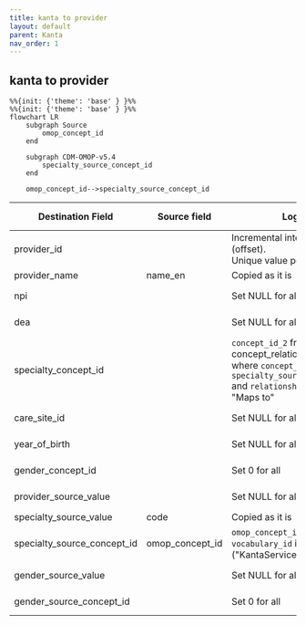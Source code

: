 ```yaml
---
title: kanta to provider
layout: default
parent: Kanta
nav_order: 1
---
```


## kanta to provider
```mermaid
%%{init: {'theme': 'base' } }%%
%%{init: {'theme': 'base' } }%%
flowchart LR
    subgraph Source
        omop_concept_id
    end

    subgraph CDM-OMOP-v5.4
        specialty_source_concept_id
    end

    omop_concept_id-->specialty_source_concept_id

```

| Destination Field | Source field | Logic | Comment field |
| --- | --- | --- | --- |
| provider_id |  | Incremental integer + 10000 (offset).<br> Unique value per code | Calculated |
| provider_name | name_en | Copied as it is | Copied |
| npi |  | Set NULL for all | Info not available |
| dea |  | Set NULL for all | Info not available |
| specialty_concept_id |  | `concept_id_2` from concept_relationship table where `concept_id_1` equals `specialty_source_concept_id` and `relationship_id` equals "Maps to" | Calculated |
| care_site_id |  | Set NULL for all | Info not available |
| year_of_birth |  | Set NULL for all | Info not available |
| gender_concept_id |  | Set 0 for all | Info not available |
| provider_source_value |  | Set NULL for all | Info not available |
| specialty_source_value | code | Copied as it is | Copied |
| specialty_source_concept_id | omop_concept_id | `omop_concept_id` where `vocabulary_id` in ("KantaServiceProvider") | Calculated |
| gender_source_value |  | Set NULL for all | Info not available |
| gender_source_concept_id |  | Set 0 for all | Info not available |